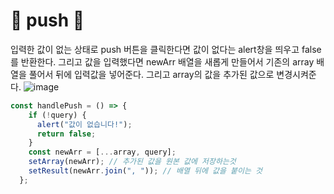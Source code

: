 # 🎃 push 🎃
입력한 값이 없는 상태로 push 버튼을 클릭한다면 값이 없다는 alert창을 띄우고 false를 반환한다. 그리고 값을 입력했다면 newArr 배열을 새롭게 만들어서 기존의 array 배열을 풀어서 뒤에 입력값을 넣어준다. 그리고 array의 값을 추가된 값으로 변경시켜준다.
![image](https://github.com/limhyerin/TIL/assets/70150896/c4cd662f-eff5-4cc6-900e-7db5e5057f45)

```js
const handlePush = () => {
    if (!query) {
      alert("값이 없습니다!");
      return false;
    }
    const newArr = [...array, query];
    setArray(newArr); // 추가된 값을 원본 값에 저장하는것
    setResult(newArr.join(", ")); // 배열 뒤에 값을 붙이는 것
  };
```
